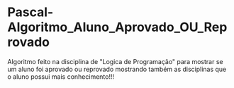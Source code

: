 # Pascal-Algoritmo_Aluno_Aprovado_OU_Reprovado
 Algoritmo feito na disciplina de "Logica de Programação" para mostrar se um aluno foi aprovado ou reprovado mostrando também as disciplinas que o aluno possui mais conhecimento!!!
